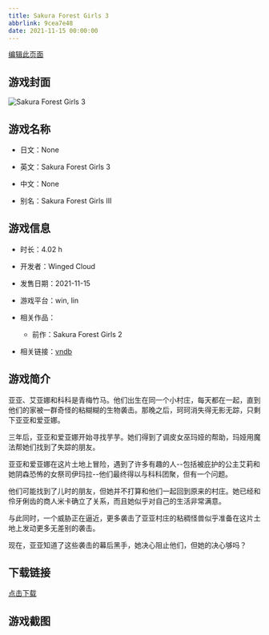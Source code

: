 ```yaml
---
title: Sakura Forest Girls 3
abbrlink: 9cea7e48
date: 2021-11-15 00:00:00
---
```

[编辑此页面](https://github.com/ACG-3/ADV3-source/blob/main/source/_posts/games/Sakura%20Forest%20Girls%203.md)

## 游戏封面

![Sakura Forest Girls 3](https://pan.timero.xyz/d/onedrive/img_lib_001/Sakura%20Forest%20Girls%203_cover.avif)


## 游戏名称

- 日文：None
- 英文：Sakura Forest Girls 3
- 中文：None

- 别名：Sakura Forest Girls III


## 游戏信息

- 时长：4.02 h
- 开发者：Winged Cloud
- 发售日期：2021-11-15
- 游戏平台：win, lin
- 相关作品：
   - 前作：Sakura Forest Girls 2

- 相关链接：[vndb](https://vndb.org/v32796)


## 游戏简介

亚亚、艾亚娜和科科是青梅竹马。他们出生在同一个小村庄，每天都在一起，直到他们的家被一群奇怪的粘糊糊的生物袭击。那晚之后，珂珂消失得无影无踪，只剩下亚亚和爱亚娜。

三年后，亚亚和爱亚娜开始寻找芋芋。她们得到了调皮女巫玛娅的帮助，玛娅用魔法帮她们找到了失踪的朋友。

亚亚和爱亚娜在这片土地上冒险，遇到了许多有趣的人--包括被庇护的公主艾莉和她阴森恐怖的女祭司伊玛拉--他们最终得以与科科团聚，但有一个问题。

他们可能找到了儿时的朋友，但她并不打算和他们一起回到原来的村庄。她已经和伶牙俐齿的商人米卡确立了关系，而且她似乎对自己的生活非常满意。

与此同时，一个威胁正在逼近，更多袭击了亚亚村庄的粘稠怪兽似乎准备在这片土地上发动更多无差别的袭击。

现在，亚亚知道了这些袭击的幕后黑手，她决心阻止他们，但她的决心够吗？




## 下载链接

[点击下载](https://pan.timero.xyz/onedrive/adv_lib_001/Sakura%20Forest%20Girls%203)


## 游戏截图



